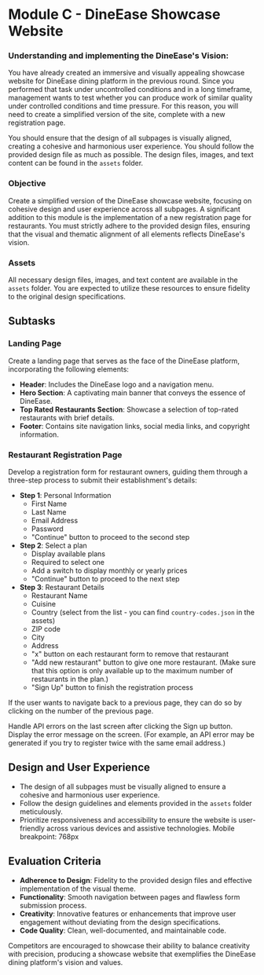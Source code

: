 # Module C - DineEase Showcase Website

### Understanding and implementing the DineEase's Vision:

You have already created an immersive and visually appealing showcase website for DineEase dining platform in the previous round. Since you performed that task under uncontrolled conditions and in a long timeframe, management wants to test whether you can produce work of similar quality under controlled conditions and time pressure. For this reason, you will need to create a simplified version of the site, complete with a new registration page.

You should ensure that the design of all subpages is visually aligned, creating a cohesive and harmonious user experience. You should follow the provided design file as much as possible. The design files, images, and text content can be found in the `assets` folder.

### Objective

Create a simplified version of the DineEase showcase website, focusing on cohesive design and user experience across all subpages. A significant addition to this module is the implementation of a new registration page for restaurants. You must strictly adhere to the provided design files, ensuring that the visual and thematic alignment of all elements reflects DineEase's vision.

### Assets

All necessary design files, images, and text content are available in the `assets` folder. You are expected to utilize these resources to ensure fidelity to the original design specifications.

## Subtasks

### Landing Page

Create a landing page that serves as the face of the DineEase platform, incorporating the following elements:

- **Header**: Includes the DineEase logo and a navigation menu.
- **Hero Section**: A captivating main banner that conveys the essence of DineEase.
- **Top Rated Restaurants Section**: Showcase a selection of top-rated restaurants with brief details.
- **Footer**: Contains site navigation links, social media links, and copyright information.

### Restaurant Registration Page

Develop a registration form for restaurant owners, guiding them through a three-step process to submit their establishment's details:

- **Step 1**: Personal Information
  - First Name
  - Last Name
  - Email Address
  - Password
  - "Continue" button to proceed to the second step
- **Step 2**: Select a plan
  - Display available plans
  - Required to select one
  - Add a switch to display monthly or yearly prices
  - "Continue" button to proceed to the next step
- **Step 3**: Restaurant Details
  - Restaurant Name
  - Cuisine
  - Country (select from the list - you can find `country-codes.json` in the assets)
  - ZIP code
  - City
  - Address
  - "x" button on each restaurant form to remove that restaurant
  - "Add new restaurant" button to give one more restaurant. (Make sure that this option is only available up to the maximum number of restaurants in the plan.)
  - "Sign Up" button to finish the registration process

If the user wants to navigate back to a previous page, they can do so by clicking on the number of the previous page.

Handle API errors on the last screen after clicking the Sign up button. Display the error message on the screen. (For example, an API error may be generated if you try to register twice with the same email address.)

## Design and User Experience

- The design of all subpages must be visually aligned to ensure a cohesive and harmonious user experience.
- Follow the design guidelines and elements provided in the `assets` folder meticulously.
- Prioritize responsiveness and accessibility to ensure the website is user-friendly across various devices and assistive technologies. Mobile breakpoint: 768px

## Evaluation Criteria

- **Adherence to Design**: Fidelity to the provided design files and effective implementation of the visual theme.
- **Functionality**: Smooth navigation between pages and flawless form submission process.
- **Creativity**: Innovative features or enhancements that improve user engagement without deviating from the design specifications.
- **Code Quality**: Clean, well-documented, and maintainable code.

Competitors are encouraged to showcase their ability to balance creativity with precision, producing a showcase website that exemplifies the DineEase dining platform's vision and values.
